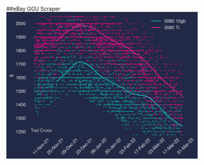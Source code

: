 ##eBay GGU Scraper
![PS5 Example](https://github.com/tedcross4/eBay_gpu_scraper/blob/79750bb34b9e6091a53f789f4ec5ce0fcdf64cfe/figs/3080.png?raw=true)